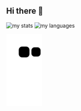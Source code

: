 ## Hi there 👋

<!--
**KaterynaZhuvak/KaterynaZhuvak** is a ✨ _special_ ✨ repository because its `README.md` (this file) appears on your GitHub profile.

Here are some ideas to get you started:

- 🔭 I’m currently working on ...
- 🌱 I’m currently learning ...
- 👯 I’m looking to collaborate on ...
- 🤔 I’m looking for help with ...
- 💬 Ask me about ...
- 📫 How to reach me: ...
- 😄 Pronouns: ...
- ⚡ Fun fact: ...
-->


<img alt='my stats' src='https://github-readme-stats.vercel.app/api?username=KaterynaZhuvak&show_icons=true&theme=date_night' />

<img alt='my languages' src='https://github-readme-stats.vercel.app/api/top-langs/?username=KaterynaZhuvak&langs_count=8&layout=compact&theme=date_night' />

![snake gif](https://github.com/KaterynaZhuvak/KaterynaZhuvak/blob/output/github-contribution-grid-snake.svg)